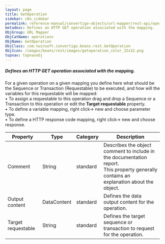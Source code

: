 ```yaml
---
layout: page
title: GetOperation
sidebar: c8o_sidebar
permalink: reference-manual/convertigo-objects/url-mapper/rest-api/operations/getoperation/
metadesc: Defines an HTTP GET operation associated with the mapping.   For a given operation on a given mapping you define here what should be the Sequence or T
ObjGroup: URL Mapper
ObjCatName: operations
ObjName: GetOperation
ObjClass: com.twinsoft.convertigo.beans.rest.GetOperation
ObjIcon: /images/beans/rest/images/getoperation_color_32x32.png
topnav: topnavobj
---
```

##### Defines an HTTP GET operation associated with the mapping. 

For a given operation on a given mapping you define here what should be the Sequence or Transaction (Requestable) to be executed, and how will the variables for this requestable will be mapped:<br/>• To assign a requestable to this operation drag and drop a Sequence or a Transaction to this operation or edit the <b>Target requestable</b> property.<br/>• To define a variable mapping, right click-> new and choose parameter type. <br/>• To define a HTTP response code mapping, right click-> new and choose response. <br/>

Property | Type | Category | Description
--- | --- | --- | ---
Comment | String | standard | Describes the object comment to include in the documentation report.<br/>This property generally contains an explanation about the object.
Output content | DataContent | standard | Defines the data output content for the operation.<br/>
Target requestable | String | standard | Defines the target sequence or transaction to request for the operation.<br/>

